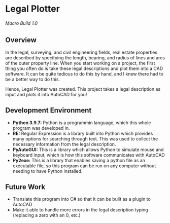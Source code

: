 # Legal Plotter
###### Macro Build 1.0

## Overview
In the legal, surveying, and civil engineering fields, real estate properties are described by specifying the length, bearing, and radius of lines and arcs of the outer property line. When you start working on a project, the first thing you often do is take these legal descriptions and plot them into a CAD software. It can be quite tedious to do this by hand, and I knew there had to be a better way to do this. 

Hence, Legal Plotter was created. This project takes a legal description as input and plots it into AutoCAD for you!

## Development Environment
* __Python 3.9.7:__ Python is a programmin language, which this whole program was developed in.
* __RE:__ Regular Expression is a library built into Python which provides many options for searching through text. This was used to collect the necessary information from the legal description.
* __PyAutoGUI:__ This is a library which allows Python to simulate mouse and keyboard input, which is how this software communicates with AutoCAD
* __Py2exe:__ This is a library that enables saving a python file as an executable file, so this program can be run on any computer without needing to have Python installed.

## Future Work
* Translate this program into C# so that it can be built as a plugin to AutoCAD
* Make it able to handle more errors in the legal description typing (replacing a zero with an 0, etc.)